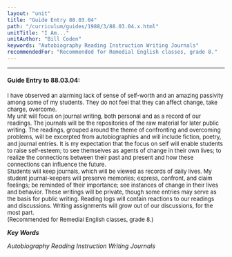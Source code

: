 ```yaml
---
layout: "unit"
title: "Guide Entry 88.03.04"
path: "/curriculum/guides/1988/3/88.03.04.x.html"
unitTitle: "I Am..."
unitAuthor: "Bill Coden"
keywords: "Autobiography Reading Instruction Writing Journals"
recommendedFor: "Recommended for Remedial English classes, grade 8."
---
```

<body>
<hr/>
<h4>
Guide Entry to 88.03.04:
</h4>
<font size="-1">
<dl>
<dt>
I have observed an alarming lack of sense of self-worth and an amazing passivity among some of my students. They do not feel that they can affect change, take charge, overcome.
<dt>
My unit will focus on journal writing, both personal and as a record of our readings. The journals will be the repositories of the raw material for later public writing. The readings, grouped around the theme of confronting and overcoming problems, will be excerpted from autobiographies and will include fiction, poetry, and journal entries. It is my expectation that the focus on self will enable students to raise self-esteem; to see themselves as agents of change in their own lives; to realize the connections between their past and present and how these connections can influence the future.
<dt>
Students will keep journals, which will be viewed as records of daily lives. My student journal-keepers will preserve memories; express, confront, and claim feelings; be reminded of their importance; see instances of change in their lives and behavior. These writings will be private, though some entries may serve as the basis for public writing. Reading logs will contain reactions to our readings and discussions. Writing assignments will grow out of our discussions, for the most part.
<dt>
(Recommended for Remedial English classes, grade 8.)
</dt>
</dt>
</dt>
</dt>
</dl>
</font>
<p>
<b>
<i>
Key Words
</i>
</b>
<br/>
</p>
<p>
<i>
Autobiography Reading Instruction Writing Journals
</i>
</p>
</body>